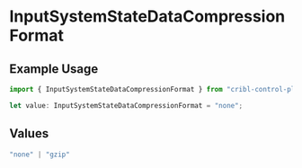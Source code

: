 # InputSystemStateDataCompressionFormat

## Example Usage

```typescript
import { InputSystemStateDataCompressionFormat } from "cribl-control-plane/models";

let value: InputSystemStateDataCompressionFormat = "none";
```

## Values

```typescript
"none" | "gzip"
```